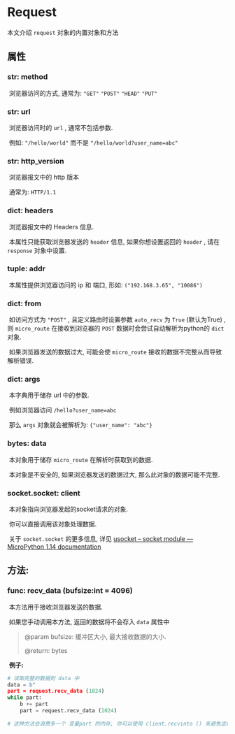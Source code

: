 # Request

本文介绍 `request` 对象的内置对象和方法



## 属性

### str: method

​	浏览器访问的方式, 通常为: `"GET"` `"POST"` `"HEAD"` `"PUT"`



### str: url

​	浏览器访问时的 `url` , 通常不包括参数.

​	例如: `"/hello/world"` 而不是 `"/hello/world?user_name=abc"`



### str: http_version

​	浏览器报文中的 http 版本

​	通常为: `HTTP/1.1`



### dict: headers

​	浏览器报文中的 Headers 信息.

​	本属性只能获取浏览器发送的 `header` 信息, 如果你想设置返回的 `header` , 请在 `response` 对象中设置.



### tuple: addr

​	本属性提供浏览器访问的 ip 和 端口, 形如: `("192.168.3.65", "10086")`



### dict: from

​	如访问方式为 `"POST"` , 且定义路由时设置参数 `auto_recv` 为 `True` (默认为True) , 则 `micro_route` 在接收到浏览器的 `POST` 数据时会尝试自动解析为python的 `dict` 对象.

​	如果浏览器发送的数据过大, 可能会使 `micro_route` 接收的数据不完整从而导致解析错误.



### dict: args

​	本字典用于储存 url 中的参数.

​	例如浏览器访问 `/hello?user_name=abc`

​	那么 `args` 对象就会被解析为: `{"user_name": "abc"}`



### bytes: data

​	本对象用于储存 `micro_route` 在解析时获取到的数据.

​	本对象是不安全的, 如果浏览器发送的数据过大, 那么此对象的数据可能不完整.



### socket.socket: client

​	本对象指向浏览器发起的socket请求的对象.

​	你可以直接调用该对象处理数据.

​	关于 `socket.socket` 的更多信息, 详见 [usocket – socket module — MicroPython 1.14 documentation](http://docs.micropython.org/en/latest/library/usocket.html#methods)



## 方法:

### func: recv_data (bufsize:int = 4096)

​	本方法用于接收浏览器发送的数据.

​	如果您手动调用本方法, 返回的数据将不会存入 `data` 属性中

> @param bufsize: 缓冲区大小, 最大接收数据的大小.
>
> @return: bytes

​	**例子:**

```python
# 读取完整的数据到 data 中
data = b"
part = request.recv_data (1024)
while part:
    b += part
    part = request.recv_data (1024)
    
# 这种方法会浪费多一个 变量part 的内存, 你可以使用 client.recvinto () 来避免这种浪费.
```